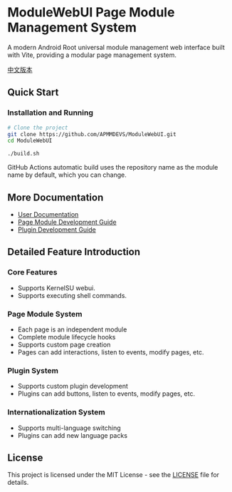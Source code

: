 # ModuleWebUI Page Module Management System

A modern Android Root universal module management web interface built with Vite, providing a modular page management system.

[中文版本](./README.md)

## Quick Start

### Installation and Running

```bash
# Clone the project
git clone https://github.com/APMMDEVS/ModuleWebUI.git
cd ModuleWebUI

./build.sh
```
GitHub Actions automatic build uses the repository name as the module name by default, which you can change.

## More Documentation

- [User Documentation](./user-en.md)
- [Page Module Development Guide](./page-module-development.en.md)
- [Plugin Development Guide](./plugin-development.en.md)

## Detailed Feature Introduction

### Core Features
- Supports KernelSU webui.
- Supports executing shell commands.

### Page Module System
- Each page is an independent module
- Complete module lifecycle hooks
- Supports custom page creation
- Pages can add interactions, listen to events, modify pages, etc.

### Plugin System
- Supports custom plugin development
- Plugins can add buttons, listen to events, modify pages, etc.

### Internationalization System
- Supports multi-language switching
- Plugins can add new language packs

## License

This project is licensed under the MIT License - see the [LICENSE](../LICENSE) file for details.